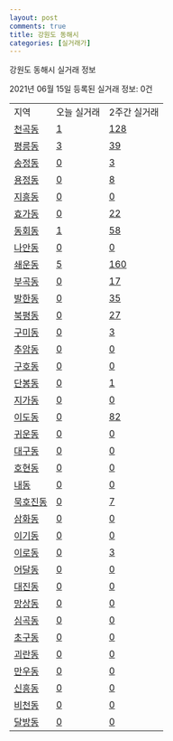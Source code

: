```yaml
---
layout: post
comments: true
title: 강원도 동해시
categories: [실거래가]
---
```


강원도 동해시 실거래 정보

2021년 06월 15일 등록된 실거래 정보: 0건


<table class="sortable">
  <tr>
    <td>지역</td>
    <td>오늘 실거래</td>
    <td>2주간 실거래</td>
  </tr>

  
  <tr class="item">
    <td><a href="4217010100.html">천곡동</a></td>
    <td><a href="4217010100.html">1</a></td>
    <td><a href="4217010100.html">128</a></td>
  </tr>
    

  <tr class="item">
    <td><a href="4217010200.html">평릉동</a></td>
    <td><a href="4217010200.html">3</a></td>
    <td><a href="4217010200.html">39</a></td>
  </tr>
    

  <tr class="item">
    <td><a href="4217010300.html">송정동</a></td>
    <td><a href="4217010300.html">0</a></td>
    <td><a href="4217010300.html">3</a></td>
  </tr>
    

  <tr class="item">
    <td><a href="4217010400.html">용정동</a></td>
    <td><a href="4217010400.html">0</a></td>
    <td><a href="4217010400.html">8</a></td>
  </tr>
    

  <tr class="item">
    <td><a href="4217010500.html">지흥동</a></td>
    <td><a href="4217010500.html">0</a></td>
    <td><a href="4217010500.html">0</a></td>
  </tr>
    

  <tr class="item">
    <td><a href="4217010600.html">효가동</a></td>
    <td><a href="4217010600.html">0</a></td>
    <td><a href="4217010600.html">22</a></td>
  </tr>
    

  <tr class="item">
    <td><a href="4217010700.html">동회동</a></td>
    <td><a href="4217010700.html">1</a></td>
    <td><a href="4217010700.html">58</a></td>
  </tr>
    

  <tr class="item">
    <td><a href="4217010800.html">나안동</a></td>
    <td><a href="4217010800.html">0</a></td>
    <td><a href="4217010800.html">0</a></td>
  </tr>
    

  <tr class="item">
    <td><a href="4217010900.html">쇄운동</a></td>
    <td><a href="4217010900.html">5</a></td>
    <td><a href="4217010900.html">160</a></td>
  </tr>
    

  <tr class="item">
    <td><a href="4217011000.html">부곡동</a></td>
    <td><a href="4217011000.html">0</a></td>
    <td><a href="4217011000.html">17</a></td>
  </tr>
    

  <tr class="item">
    <td><a href="4217011100.html">발한동</a></td>
    <td><a href="4217011100.html">0</a></td>
    <td><a href="4217011100.html">35</a></td>
  </tr>
    

  <tr class="item">
    <td><a href="4217011200.html">북평동</a></td>
    <td><a href="4217011200.html">0</a></td>
    <td><a href="4217011200.html">27</a></td>
  </tr>
    

  <tr class="item">
    <td><a href="4217011300.html">구미동</a></td>
    <td><a href="4217011300.html">0</a></td>
    <td><a href="4217011300.html">3</a></td>
  </tr>
    

  <tr class="item">
    <td><a href="4217011400.html">추암동</a></td>
    <td><a href="4217011400.html">0</a></td>
    <td><a href="4217011400.html">0</a></td>
  </tr>
    

  <tr class="item">
    <td><a href="4217011500.html">구호동</a></td>
    <td><a href="4217011500.html">0</a></td>
    <td><a href="4217011500.html">0</a></td>
  </tr>
    

  <tr class="item">
    <td><a href="4217011600.html">단봉동</a></td>
    <td><a href="4217011600.html">0</a></td>
    <td><a href="4217011600.html">1</a></td>
  </tr>
    

  <tr class="item">
    <td><a href="4217011700.html">지가동</a></td>
    <td><a href="4217011700.html">0</a></td>
    <td><a href="4217011700.html">0</a></td>
  </tr>
    

  <tr class="item">
    <td><a href="4217011800.html">이도동</a></td>
    <td><a href="4217011800.html">0</a></td>
    <td><a href="4217011800.html">82</a></td>
  </tr>
    

  <tr class="item">
    <td><a href="4217011900.html">귀운동</a></td>
    <td><a href="4217011900.html">0</a></td>
    <td><a href="4217011900.html">0</a></td>
  </tr>
    

  <tr class="item">
    <td><a href="4217012000.html">대구동</a></td>
    <td><a href="4217012000.html">0</a></td>
    <td><a href="4217012000.html">0</a></td>
  </tr>
    

  <tr class="item">
    <td><a href="4217012100.html">호현동</a></td>
    <td><a href="4217012100.html">0</a></td>
    <td><a href="4217012100.html">0</a></td>
  </tr>
    

  <tr class="item">
    <td><a href="4217012200.html">내동</a></td>
    <td><a href="4217012200.html">0</a></td>
    <td><a href="4217012200.html">0</a></td>
  </tr>
    

  <tr class="item">
    <td><a href="4217012300.html">묵호진동</a></td>
    <td><a href="4217012300.html">0</a></td>
    <td><a href="4217012300.html">7</a></td>
  </tr>
    

  <tr class="item">
    <td><a href="4217012400.html">삼화동</a></td>
    <td><a href="4217012400.html">0</a></td>
    <td><a href="4217012400.html">0</a></td>
  </tr>
    

  <tr class="item">
    <td><a href="4217012500.html">이기동</a></td>
    <td><a href="4217012500.html">0</a></td>
    <td><a href="4217012500.html">0</a></td>
  </tr>
    

  <tr class="item">
    <td><a href="4217012600.html">이로동</a></td>
    <td><a href="4217012600.html">0</a></td>
    <td><a href="4217012600.html">3</a></td>
  </tr>
    

  <tr class="item">
    <td><a href="4217012700.html">어달동</a></td>
    <td><a href="4217012700.html">0</a></td>
    <td><a href="4217012700.html">0</a></td>
  </tr>
    

  <tr class="item">
    <td><a href="4217012800.html">대진동</a></td>
    <td><a href="4217012800.html">0</a></td>
    <td><a href="4217012800.html">0</a></td>
  </tr>
    

  <tr class="item">
    <td><a href="4217012900.html">망상동</a></td>
    <td><a href="4217012900.html">0</a></td>
    <td><a href="4217012900.html">0</a></td>
  </tr>
    

  <tr class="item">
    <td><a href="4217013000.html">심곡동</a></td>
    <td><a href="4217013000.html">0</a></td>
    <td><a href="4217013000.html">0</a></td>
  </tr>
    

  <tr class="item">
    <td><a href="4217013100.html">초구동</a></td>
    <td><a href="4217013100.html">0</a></td>
    <td><a href="4217013100.html">0</a></td>
  </tr>
    

  <tr class="item">
    <td><a href="4217013200.html">괴란동</a></td>
    <td><a href="4217013200.html">0</a></td>
    <td><a href="4217013200.html">0</a></td>
  </tr>
    

  <tr class="item">
    <td><a href="4217013300.html">만우동</a></td>
    <td><a href="4217013300.html">0</a></td>
    <td><a href="4217013300.html">0</a></td>
  </tr>
    

  <tr class="item">
    <td><a href="4217013400.html">신흥동</a></td>
    <td><a href="4217013400.html">0</a></td>
    <td><a href="4217013400.html">0</a></td>
  </tr>
    

  <tr class="item">
    <td><a href="4217013500.html">비천동</a></td>
    <td><a href="4217013500.html">0</a></td>
    <td><a href="4217013500.html">0</a></td>
  </tr>
    

  <tr class="item">
    <td><a href="4217013600.html">달방동</a></td>
    <td><a href="4217013600.html">0</a></td>
    <td><a href="4217013600.html">0</a></td>
  </tr>
    


</table>
    